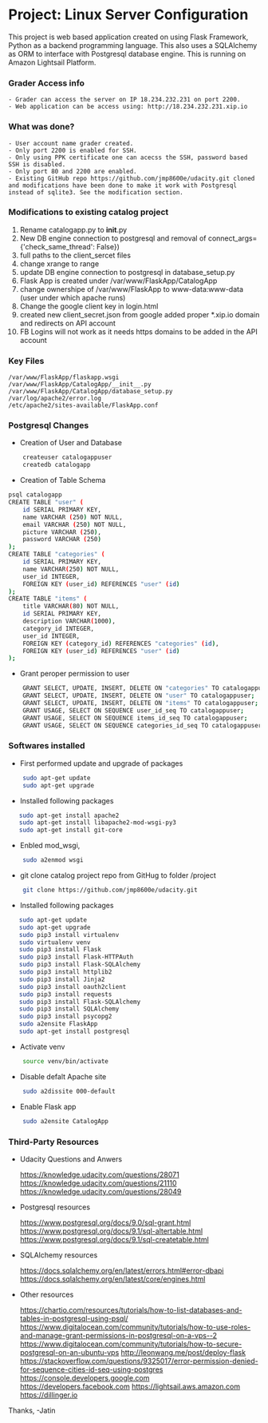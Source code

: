 # Project: Linux Server Configuration

This project is web based application created on using Flask Framework, Python as a backend programming language. This also uses a SQLAlchemy as ORM to interface with Postgresql database engine.   This is running on Amazon Lightsail Platform. 

### Grader Access info    
    - Grader can access the server on IP 18.234.232.231 on port 2200.
    - Web application can be access using: http://18.234.232.231.xip.io
    
### What was done?
    - User account name grader created.
    - Only port 2200 is enabled for SSH.
    - Only using PPK certificate one can acecss the SSH, password based SSH is disabled.
    - Only port 80 and 2200 are enabled.
    - Existing GitHub repo https://github.com/jmp8600e/udacity.git cloned and modifications have been done to make it work with Postgresql instead of sqlite3. See the modification section.

### Modifications to existing catalog project
1. Rename catalogapp.py to __init__.py
2. New DB engine connection to postgresql and removal of connect_args={'check_same_thread': False}) 
3. full paths to the client_sercet files
4. change xrange to range
5. update DB engine connection to postgresql in database_setup.py
6. Flask App is created under /var/www/FlaskApp/CatalogApp
7. change ownershipe of /var/www/FlaskApp to www-data:www-data (user under which apache runs)
8. Change the google client key in login.html
9. created new client_secret.json from google added proper *.xip.io domain and redirects on API account
10. FB Logins will not work as it needs https domains to be added in the API account

### Key Files
    /var/www/FlaskApp/flaskapp.wsgi
    /var/www/FlaskApp/CatalogApp/__init__.py
    /var/www/FlaskApp/CatalogApp/database_setup.py
    /var/log/apache2/error.log
    /etc/apache2/sites-available/FlaskApp.conf
    
### Postgresql Changes
- Creation of User and Database
```sh
    createuser catalogappuser
    createdb catalogapp
```
- Creation of Table Schema
```sh
psql catalogapp
CREATE TABLE "user" (
    id SERIAL PRIMARY KEY,
    name VARCHAR (250) NOT NULL,
    email VARCHAR (250) NOT NULL,
    picture VARCHAR (250),
    password VARCHAR (250)
);
CREATE TABLE "categories" (
    id SERIAL PRIMARY KEY,
    name VARCHAR(250) NOT NULL,
    user_id INTEGER,
    FOREIGN KEY (user_id) REFERENCES "user" (id)
);
CREATE TABLE "items" (
    title VARCHAR(80) NOT NULL,
    id SERIAL PRIMARY KEY,
    description VARCHAR(1000),
    category_id INTEGER,
    user_id INTEGER,
    FOREIGN KEY (category_id) REFERENCES "categories" (id),
    FOREIGN KEY (user_id) REFERENCES "user" (id)
);
```
- Grant peroper permission to user 
```sh
    GRANT SELECT, UPDATE, INSERT, DELETE ON "categories" TO catalogappuser;
    GRANT SELECT, UPDATE, INSERT, DELETE ON "user" TO catalogappuser;
    GRANT SELECT, UPDATE, INSERT, DELETE ON "items" TO catalogappuser;
    GRANT USAGE, SELECT ON SEQUENCE user_id_seq TO catalogappuser;
    GRANT USAGE, SELECT ON SEQUENCE items_id_seq TO catalogappuser;
    GRANT USAGE, SELECT ON SEQUENCE categories_id_seq TO catalogappuser;
```

### Softwares installed     
- First performed update and upgrade of packages
```sh
    sudo apt-get update
    sudo apt-get upgrade
```
- Installed following packages  
 ```sh 
    sudo apt-get install apache2
    sudo apt-get install libapache2-mod-wsgi-py3
    sudo apt-get install git-core
 ``` 
- Enbled mod_wsgi,
```sh    
    sudo a2enmod wsgi
```
 - git clone catalog project repo from GitHug to folder /project
```sh
    git clone https://github.com/jmp8600e/udacity.git
``` 
- Installed following packages  
 ```sh 
    sudo apt-get update
    sudo apt-get upgrade
    sudo pip3 install virtualenv
    sudo virtualenv venv
    sudo pip3 install Flask
    sudo pip3 install Flask-HTTPAuth
    sudo pip3 install Flask-SQLAlchemy
    sudo pip3 install httplib2
    sudo pip3 install Jinja2
    sudo pip3 install oauth2client
    sudo pip3 install requests
    sudo pip3 install Flask-SQLAlchemy
    sudo pip3 install SQLAlchemy
    sudo pip3 install psycopg2
    sudo a2ensite FlaskApp
    sudo apt-get install postgresql
```
- Activate venv
```sh
    source venv/bin/activate
```
- Disable defalt Apache site   
```sh
    sudo a2dissite 000-default
```
- Enable Flask app  
```sh
    sudo a2ensite CatalogApp
```    

### Third-Party Resources

- Udacity Questions and Anwers

    https://knowledge.udacity.com/questions/28071
    https://knowledge.udacity.com/questions/21110
    https://knowledge.udacity.com/questions/28049

- Postgresql resources

    https://www.postgresql.org/docs/9.0/sql-grant.html
    https://www.postgresql.org/docs/9.1/sql-altertable.html
    https://www.postgresql.org/docs/9.1/sql-createtable.html

- SQLAlchemy resources

    https://docs.sqlalchemy.org/en/latest/errors.html#error-dbapi
    https://docs.sqlalchemy.org/en/latest/core/engines.html

- Other resources

    https://chartio.com/resources/tutorials/how-to-list-databases-and-tables-in-postgresql-using-psql/
    https://www.digitalocean.com/community/tutorials/how-to-use-roles-and-manage-grant-permissions-in-postgresql-on-a-vps--2
    https://www.digitalocean.com/community/tutorials/how-to-secure-postgresql-on-an-ubuntu-vps
    http://leonwang.me/post/deploy-flask
    https://stackoverflow.com/questions/9325017/error-permission-denied-for-sequence-cities-id-seq-using-postgres
    https://console.developers.google.com
    https://developers.facebook.com
    https://lightsail.aws.amazon.com
    https://dillinger.io

Thanks,
-Jatin

  
